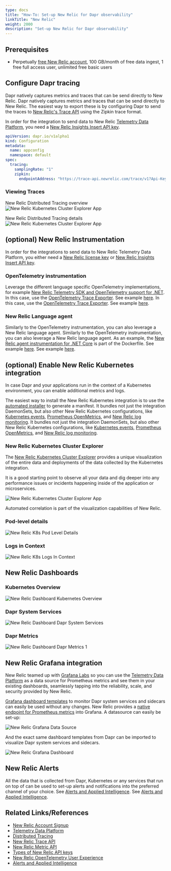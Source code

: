 ```yaml
---
type: docs
title: "How-To: Set-up New Relic for Dapr observability"
linkTitle: "New Relic"
weight: 2000
description: "Set-up New Relic for Dapr observability"
---
```


## Prerequisites

- Perpetually [free New Relic account](https://newrelic.com/signup), 100 GB/month of free data ingest, 1 free full access user, unlimited free basic users

## Configure Dapr tracing

Dapr natively captures metrics and traces that can be send directly to New Relic. Dapr natively captures metrics and traces that can be send directly to New Relic. The easiest way to export these is by configuring Dapr to send the traces to [New Relic's Trace API](https://docs.newrelic.com/docs/understand-dependencies/distributed-tracing/trace-api/report-zipkin-format-traces-trace-api#existing-zipkin) using the Zipkin trace format.

In order for the integration to send data to New Relic [Telemetry Data Platform](https://newrelic.com/platform/telemetry-data-platform), you need a [New Relic Insights Insert API key](https://docs.newrelic.com/docs/apis/get-started/intro-apis/types-new-relic-api-keys#insights-insert-key).

```yaml
apiVersion: dapr.io/v1alpha1
kind: Configuration
metadata:
  name: appconfig
  namespace: default
spec:
  tracing:
    samplingRate: "1"
    zipkin:
      endpointAddress: "https://trace-api.newrelic.com/trace/v1?Api-Key=<NR-INSIGHTS-INSERT-API-KEY>&Data-Format=zipkin&Data-Format-Version=2"
```

### Viewing Traces

New Relic Distributed Tracing overview ![New Relic Kubernetes Cluster Explorer App](/images/nr-distributed-tracing-overview.png)

New Relic Distributed Tracing details ![New Relic Kubernetes Cluster Explorer App](/images/nr-distributed-tracing-detail.png)

## (optional) New Relic Instrumentation

In order for the integrations to send data to New Relic Telemetry Data Platform, you either need a [New Relic license key](https://docs.newrelic.com/docs/accounts/accounts-billing/account-setup/new-relic-license-key) or [New Relic Insights Insert API key](https://docs.newrelic.com/docs/apis/get-started/intro-apis/types-new-relic-api-keys#insights-insert-key).

### OpenTelemetry instrumentation

Leverage the different language specific OpenTelemetry implementations, for example [New Relic Telemetry SDK and OpenTelemetry support for .NET](https://github.com/newrelic/newrelic-telemetry-sdk-dotnet). In this case, use the [OpenTelemetry Trace Exporter](https://github.com/newrelic/newrelic-telemetry-sdk-dotnet/tree/main/src/NewRelic.OpenTelemetry). See example [here](https://github.com/harrykimpel/quickstarts/blob/master/distributed-calculator/csharp-otel/Startup.cs). In this case, use the [OpenTelemetry Trace Exporter](https://github.com/newrelic/newrelic-telemetry-sdk-dotnet/tree/main/src/NewRelic.OpenTelemetry). See example [here](https://github.com/harrykimpel/quickstarts/blob/master/distributed-calculator/csharp-otel/Startup.cs).

### New Relic Language agent

Similarly to the OpenTelemetry instrumentation, you can also leverage a New Relic language agent. Similarly to the OpenTelemetry instrumentation, you can also leverage a New Relic language agent. As an example, the [New Relic agent instrumentation for .NET Core](https://docs.newrelic.com/docs/agents/net-agent/installation/install-docker-container) is part of the Dockerfile. See example [here](https://github.com/harrykimpel/quickstarts/blob/master/distributed-calculator/csharp/Dockerfile). See example [here](https://github.com/harrykimpel/quickstarts/blob/master/distributed-calculator/csharp/Dockerfile).

## (optional) Enable New Relic Kubernetes integration

In case Dapr and your applications run in the context of a Kubernetes environment, you can enable additional metrics and logs.

The easiest way to install the New Relic Kubernetes integration is to use the [automated installer](https://one.newrelic.com/launcher/nr1-core.settings?pane=eyJuZXJkbGV0SWQiOiJrOHMtY2x1c3Rlci1leHBsb3Jlci1uZXJkbGV0Lms4cy1zZXR1cCJ9) to generate a manifest. It bundles not just the integration DaemonSets, but also other New Relic Kubernetes configurations, like [Kubernetes events](https://docs.newrelic.com/docs/integrations/kubernetes-integration/kubernetes-events/install-kubernetes-events-integration), [Prometheus OpenMetrics](https://docs.newrelic.com/docs/integrations/prometheus-integrations/get-started/new-relic-prometheus-openmetrics-integration-kubernetes), and [New Relic log monitoring](https://docs.newrelic.com/docs/logs). It bundles not just the integration DaemonSets, but also other New Relic Kubernetes configurations, like [Kubernetes events](https://docs.newrelic.com/docs/integrations/kubernetes-integration/kubernetes-events/install-kubernetes-events-integration), [Prometheus OpenMetrics](https://docs.newrelic.com/docs/integrations/prometheus-integrations/get-started/new-relic-prometheus-openmetrics-integration-kubernetes), and [New Relic log monitoring](https://docs.newrelic.com/docs/logs).

### New Relic Kubernetes Cluster Explorer

The [New Relic Kubernetes Cluster Explorer](https://docs.newrelic.com/docs/integrations/kubernetes-integration/understand-use-data/kubernetes-cluster-explorer) provides a unique visualization of the entire data and deployments of the data collected by the Kubernetes integration.

It is a good starting point to observe all your data and dig deeper into any performance issues or incidents happening inside of the application or microservices.

![New Relic Kubernetes Cluster Explorer App](/images/nr-k8s-cluster-explorer-app.png)

Automated correlation is part of the visualization capabilities of New Relic.

### Pod-level details

![New Relic K8s Pod Level Details](/images/nr-k8s-pod-level-details.png)

### Logs in Context

![New Relic K8s Logs In Context](/images/nr-k8s-logs-in-context.png)

## New Relic Dashboards

### Kubernetes Overview

![New Relic Dashboard Kubernetes Overview](/images/nr-dashboard-k8s-overview.png)

### Dapr System Services

![New Relic Dashboard Dapr System Services](/images/nr-dashboard-dapr-system-services.png)

### Dapr Metrics

![New Relic Dashboard Dapr Metrics 1](/images/nr-dashboard-dapr-metrics-1.png)

## New Relic Grafana integration

New Relic teamed up with [Grafana Labs](https://grafana.com/) so you can use the [Telemetry Data Platform](https://newrelic.com/platform/telemetry-data-platform) as a data source for Prometheus metrics and see them in your existing dashboards, seamlessly tapping into the reliability, scale, and security provided by New Relic.

[Grafana dashboard templates](https://github.com/dapr/dapr/blob/227028e7b76b7256618cd3236d70c1d4a4392c9a/grafana/README.md) to monitor Dapr system services and sidecars can easily be used without any changes. New Relic provides a [native endpoint for Prometheus metrics](https://docs.newrelic.com/docs/integrations/grafana-integrations/set-configure/configure-new-relic-prometheus-data-source-grafana) into Grafana. A datasource can easily be set-up:

![New Relic Grafana Data Source](/images/nr-grafana-datasource.png)

And the exact same dashboard templates from Dapr can be imported to visualize Dapr system services and sidecars.

![New Relic Grafana Dashboard](/images/nr-grafana-dashboard.png)

## New Relic Alerts

All the data that is collected from Dapr, Kubernetes or any services that run on top of can be used to set-up alerts and notifications into the preferred channel of your choice. See [Alerts and Applied Intelligence](https://docs.newrelic.com/docs/alerts-applied-intelligence). See [Alerts and Applied Intelligence](https://docs.newrelic.com/docs/alerts-applied-intelligence).

## Related Links/References

* [New Relic Account Signup](https://newrelic.com/signup)
* [Telemetry Data Platform](https://newrelic.com/platform/telemetry-data-platform)
* [Distributed Tracing](https://docs.newrelic.com/docs/understand-dependencies/distributed-tracing/get-started/introduction-distributed-tracing)
* [New Relic Trace API](https://docs.newrelic.com/docs/understand-dependencies/distributed-tracing/trace-api)
* [New Relic Metric API](https://docs.newrelic.com/docs/telemetry-data-platform/get-data/apis/introduction-metric-api)
* [Types of New Relic API keys](https://docs.newrelic.com/docs/apis/get-started/intro-apis/types-new-relic-api-keys)
* [New Relic OpenTelemetry User Experience](https://blog.newrelic.com/product-news/opentelemetry-user-experience/)
* [Alerts and Applied Intelligence](https://docs.newrelic.com/docs/alerts-applied-intelligence)
